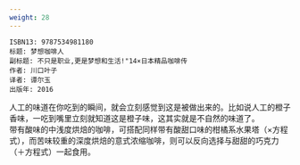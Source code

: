 ```yaml
---
weight: 28
---
```


```
ISBN13: 9787534981180
标题: 梦想咖啡人
副标题: 不只是职业,更是梦想和生活!"14×日本精品咖啡传
作者: 川口叶子
译者: 谭尔玉
出版年: 2016
```

人工的味道在你吃到的瞬间，就会立刻感觉到这是被做出来的。比如说人工的橙子香味，一吃到嘴里立刻就知道这是橙子味，这其实就是不自然的味道了。  
带有酸味的中浅度烘焙的咖啡，可搭配同样带有酸甜口味的柑橘系水果塔（×方程式），而苦味较重的深度烘焙的意式浓缩咖啡，则可以反向选择与甜甜的巧克力（＋方程式）一起食用。